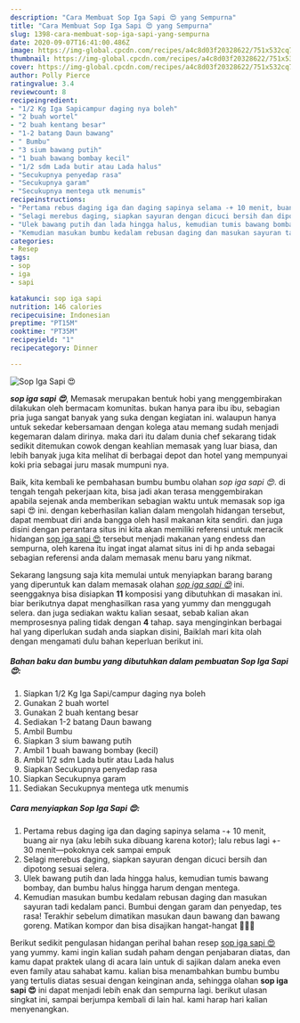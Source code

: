 ```yaml
---
description: "Cara Membuat Sop Iga Sapi 😍 yang Sempurna"
title: "Cara Membuat Sop Iga Sapi 😍 yang Sempurna"
slug: 1398-cara-membuat-sop-iga-sapi-yang-sempurna
date: 2020-09-07T16:41:00.486Z
image: https://img-global.cpcdn.com/recipes/a4c8d03f20328622/751x532cq70/sop-iga-sapi-😍-foto-resep-utama.jpg
thumbnail: https://img-global.cpcdn.com/recipes/a4c8d03f20328622/751x532cq70/sop-iga-sapi-😍-foto-resep-utama.jpg
cover: https://img-global.cpcdn.com/recipes/a4c8d03f20328622/751x532cq70/sop-iga-sapi-😍-foto-resep-utama.jpg
author: Polly Pierce
ratingvalue: 3.4
reviewcount: 8
recipeingredient:
- "1/2 Kg Iga Sapicampur daging nya boleh"
- "2 buah wortel"
- "2 buah kentang besar"
- "1-2 batang Daun bawang"
- " Bumbu"
- "3 sium bawang putih"
- "1 buah bawang bombay kecil"
- "1/2 sdm Lada butir atau Lada halus"
- "Secukupnya penyedap rasa"
- "Secukupnya garam"
- "Secukupnya mentega utk menumis"
recipeinstructions:
- "Pertama rebus daging iga dan daging sapinya selama -+ 10 menit, buang air nya (aku lebih suka dibuang karena kotor); lalu rebus lagi +- 30 menit—pokoknya cek sampai empuk"
- "Selagi merebus daging, siapkan sayuran dengan dicuci bersih dan dipotong sesuai selera."
- "Ulek bawang putih dan lada hingga halus, kemudian tumis bawang bombay, dan bumbu halus hingga harum dengan mentega."
- "Kemudian masukan bumbu kedalam rebusan daging dan masukan sayuran tadi kedalam panci. Bumbui dengan garam dan penyedap, tes rasa! Terakhir sebelum dimatikan masukan daun bawang dan bawang goreng. Matikan kompor dan bisa disajikan hangat-hangat 👌🏼💕"
categories:
- Resep
tags:
- sop
- iga
- sapi

katakunci: sop iga sapi 
nutrition: 146 calories
recipecuisine: Indonesian
preptime: "PT15M"
cooktime: "PT35M"
recipeyield: "1"
recipecategory: Dinner

---
```



![Sop Iga Sapi 😍](https://img-global.cpcdn.com/recipes/a4c8d03f20328622/751x532cq70/sop-iga-sapi-😍-foto-resep-utama.jpg)

<b><i>sop iga sapi 😍</i></b>, Memasak merupakan bentuk hobi yang menggembirakan dilakukan oleh bermacam komunitas. bukan hanya para ibu ibu, sebagian pria juga sangat banyak yang suka dengan kegiatan ini. walaupun hanya untuk sekedar kebersamaan dengan kolega atau memang sudah menjadi kegemaran dalam dirinya. maka dari itu dalam dunia chef sekarang tidak sedikit ditemukan cowok dengan keahlian memasak yang luar biasa, dan lebih banyak juga kita melihat di berbagai depot dan hotel yang mempunyai koki pria sebagai juru masak mumpuni nya.

Baik, kita kembali ke pembahasan bumbu bumbu olahan <i>sop iga sapi 😍</i>. di tengah tengah pekerjaan kita, bisa jadi akan terasa menggembirakan apabila sejenak anda memberikan sebagian waktu untuk memasak sop iga sapi 😍 ini. dengan keberhasilan kalian dalam mengolah hidangan tersebut, dapat membuat diri anda bangga oleh hasil makanan kita sendiri. dan juga disini dengan perantara situs ini kita akan memiliki referensi untuk meracik hidangan <u>sop iga sapi 😍</u> tersebut menjadi makanan yang endess dan sempurna, oleh karena itu ingat ingat alamat situs ini di hp anda sebagai sebagian referensi anda dalam memasak menu baru yang nikmat.




Sekarang langsung saja kita memulai untuk menyiapkan barang barang yang diperuntuk kan dalam memasak olahan <u><i>sop iga sapi 😍</i></u> ini. seenggaknya bisa disiapkan <b>11</b> komposisi yang dibutuhkan di masakan ini. biar berikutnya dapat menghasilkan rasa yang yummy dan menggugah selera. dan juga sediakan waktu kalian sesaat, sebab kalian akan memprosesnya paling tidak dengan <b>4</b> tahap. saya menginginkan berbagai hal yang diperlukan sudah anda siapkan disini, Baiklah mari kita olah dengan mengamati dulu bahan keperluan berikut ini.

<!--inarticleads1-->

##### Bahan baku dan bumbu yang dibutuhkan dalam pembuatan Sop Iga Sapi 😍:

1. Siapkan 1/2 Kg Iga Sapi/campur daging nya boleh
1. Gunakan 2 buah wortel
1. Gunakan 2 buah kentang besar
1. Sediakan 1-2 batang Daun bawang
1. Ambil  Bumbu
1. Siapkan 3 sium bawang putih
1. Ambil 1 buah bawang bombay (kecil)
1. Ambil 1/2 sdm Lada butir atau Lada halus
1. Siapkan Secukupnya penyedap rasa
1. Siapkan Secukupnya garam
1. Sediakan Secukupnya mentega utk menumis




<!--inarticleads2-->

##### Cara menyiapkan Sop Iga Sapi 😍:

1. Pertama rebus daging iga dan daging sapinya selama -+ 10 menit, buang air nya (aku lebih suka dibuang karena kotor); lalu rebus lagi +- 30 menit—pokoknya cek sampai empuk
1. Selagi merebus daging, siapkan sayuran dengan dicuci bersih dan dipotong sesuai selera.
1. Ulek bawang putih dan lada hingga halus, kemudian tumis bawang bombay, dan bumbu halus hingga harum dengan mentega.
1. Kemudian masukan bumbu kedalam rebusan daging dan masukan sayuran tadi kedalam panci. Bumbui dengan garam dan penyedap, tes rasa! Terakhir sebelum dimatikan masukan daun bawang dan bawang goreng. Matikan kompor dan bisa disajikan hangat-hangat 👌🏼💕




Berikut sedikit pengulasan hidangan perihal bahan resep <u>sop iga sapi 😍</u> yang yummy. kami ingin kalian sudah paham dengan penjabaran diatas, dan kamu dapat praktek ulang di acara lain untuk di sajikan dalam aneka even even family atau sahabat kamu. kalian bisa menambahkan bumbu bumbu yang tertulis diatas sesuai dengan keinginan anda, sehingga olahan <b>sop iga sapi 😍</b> ini dapat menjadi lebih enak dan sempurna lagi. berikut ulasan singkat ini, sampai berjumpa kembali di lain hal. kami harap hari kalian menyenangkan.
